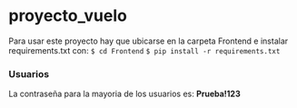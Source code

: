 # proyecto_vuelo
Para usar este proyecto hay que ubicarse en la carpeta Frontend e instalar requirements.txt con:
`$ cd Frontend`
`$ pip install -r requirements.txt`

### Usuarios
La contraseña para la mayoria de los usuarios es:
**Prueba!123**